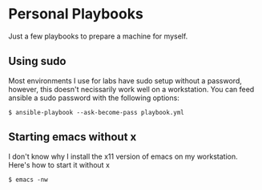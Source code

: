 # Personal Playbooks

Just a few playbooks to prepare a machine for myself.

## Using sudo
Most environments I use for labs have sudo setup without a password, however, this doesn't necissarily work well on a workstation. You can feed ansible a sudo password with the following options:

```shell
$ ansible-playbook --ask-become-pass playbook.yml
```

## Starting emacs without x
I don't know why I install the x11 version of emacs on my workstation. Here's how to start it without x

```shell
$ emacs -nw
```